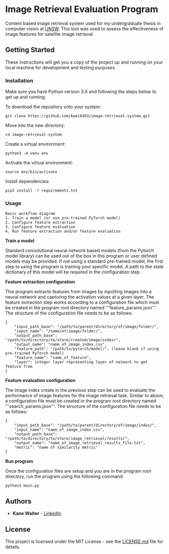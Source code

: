 # Image Retrieval Evaluation Program
Content based image retrieval system used for my undergraduate thesis in computer vision at [UNSW](https://www.engineering.unsw.edu.au/computer-science-engineering/). This tool was used to assess the effectiveness of image features for satellite image retrieval.


## Getting Started

These instructions will get you a copy of the project up and running on your
local machine for development and testing purposes.


### Installation

Make sure you have Python version 3.X and following the steps below to get up and running.

To download the repository onto your system:

```
git clone https://github.com/kwal0203/image-retrieval-system.git
```

Move into the new directory:
```
cd image-retrieval-system
```

Create a virtual environment:
```
python3 -m venv env
```

Activate the virtual environment:
```
source env/bin/activate
```

Install dependencies:
```
pip3 install -r requirements.txt
```


### Usage

```
Basic workflow diagram
1. Train a model (or use pre-trained PyTorch model)
2. Configure feature extraction
3. Configure feature evaluation
4. Run feature extraction and/or feature evaluation
```

**Train a model**

Standard convolutional neural network based models (from the Pytorch model library) can be used out of the box in this program or user defined models may be provided. If not using a standard pre-trained model, the first step to using the program is training your specific model. A path to the state dictionary of this model will be required in the configuration step.

**Feature extraction configuration**

This program extracts features from images by inputting images into a neural network and capturing the activation values at a given layer. The feature extraction step works according to a configuration file which must be created in the program root directory named '''feature_params.json'''. The structure of the configuration file needs to be as follows:

```
{
    "input_path_base": "/path/to/parent/directory/of/image/folder/",
    "input_name": "/name/of/image/folder/",
    "output_path_base": "/path/to/directory/to/store/created/image/index/",
    "output_name": "name_of_image_index.csv",
    "feature_path": "/path/to/pytorch/model/", (leave blank if using pre-trained PyTorch model)
    "feature_name": "name_of_feature",
    "layer": integer layer representing layer of network to get feature from
}
```


**Feature evaluation configuration**

The image index create in the previous step can be used to evaluate the performance of image features for the image retrieval task. Similar to above, a configuration file must be created in the program root directory named '''search_params.json'''. The structure of the configuration file needs to be as follows:

```
{
    "input_path_base": "/path/to/parent/directory/of/image/index/",
    "input_name": "name_of_image_index.csv",
    "output_path_base": "/path/to/directory/to/store/image_retrieval/results/",
    "output_name": "name_of_image_retrieval_results_file.txt",
    "metric": "name of similarity metric"
}
```


**Run program**

Once the configuration files are setup and you are in the program root directory, run the program using the following command:

```
python3 main.py
```

## Authors

* **Kane Walter** - [LinkedIn](https://www.linkedin.com/in/kanewalter/)

## License

This project is licensed under the MIT License - see the [LICENSE.md](LICENSE.md)
file for details.

